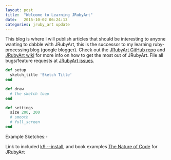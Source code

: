 ```yaml
---
layout: post
title:  "Welcome to Learning JRubyArt"
date:   2015-10-02 06:24:13
categories: jruby_art update
---
```


This blog is where I will publish articles that should be interesting to anyone wanting to dabble with JRubyArt, this is the successor to my learning ruby-processing blog (google blogger).  Check out the [JRubyArt GitHub repo][repo] and [JRubyArt wiki][wiki] for more info on how to get the most out of JRubyArt. File all bugs/feature requests at [JRubyArt issues][issues].

```ruby
def setup
  sketch_title 'Sketch Title'
end

def draw
  # the sketch loop
end

def settings
  size 200, 200
  # smooth
  # full_screen
end
```

Example Sketches:-

Link to included [k9 --install][examples], and book examples [The Nature of Code][nature] for JRubyArt

[repo]: https://github.com/ruby-processing/JRubyArt
[issues]: https://github.com/ruby-processing/JRubyArt/issues
[wiki]: https://github.com/ruby-processing/JRubyArt/wiki
[nature]: https://github.com/ruby-processing/The-Nature-of-Code-for-JRubyArt
[examples]: https://github.com/ruby-processing/JRubyArt-examples
